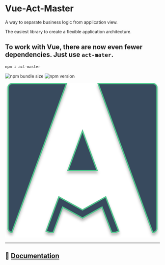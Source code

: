 # Vue-Act-Master

A way to separate business logic from application view.

The easiest library to create a flexible application architecture.

## To work with Vue, there are now even fewer dependencies. Just use `act-mater`.

```sh
npm i act-master
```

![npm bundle size](https://img.shields.io/bundlephobia/minzip/act-master)
![npm version](https://img.shields.io/npm/v/act-master)

<div align="center">
  <img  src="https://raw.githubusercontent.com/avil13/vue-act-master/master/assets/act-master-logo.svg" alt="vue-act-master">
</div>

---

## 📗 [Documentation](https://avil13.github.io/vue-act-master/)
